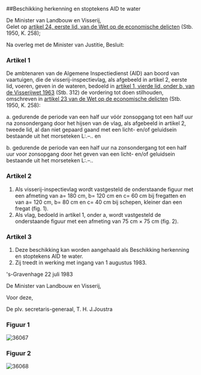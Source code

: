 <meta http-equiv='Content-Type' content='text/html; charset=utf-8' />

##Beschikking herkenning en stoptekens AID te water

De Minister van Landbouw en Visserij,  
Gelet op [artikel 24, eerste lid, van de Wet op de economische delicten](../../../../../../../../../wet/wet/op/de/economische/delicten/BWBR0002063/README.md) (Stb. 1950, K. 258);

Na overleg met de Minister van Justitie,
Besluit:    

### Artikel  1  

De ambtenaren van de Algemene Inspectiedienst (AID) aan boord van vaartuigen, die de visserij-inspectievlag, als afgebeeld in artikel 2, eerste lid, voeren, geven in de wateren, bedoeld in [artikel 1, vierde lid, onder b, van de Visserijwet 1963](../../../../../../../../../wet/visserijwet/1963/BWBR0002416/README.md) (Stb. 312) de vordering tot doen stilhouden, omschreven in [artikel 23 van de Wet op de economische delicten](../../../../../../../../../wet/wet/op/de/economische/delicten/BWBR0002063/README.md) (Stb. 1950, K. 258): 

a. gedurende de periode van een half uur vóór zonsopgang tot een half uur na zonsondergang door het hijsen van de vlag, als afgebeeld in artikel 2, tweede lid, al dan niet gepaard gaand met een licht- en/of geluidsein bestaande uit het morseteken L:.–.. en  

b. gedurende de periode van een half uur na zonsondergang tot een half uur voor zonsopgang door het geven van een licht- en/of geluidsein bestaande uit het morseteken L:.–..    

### Artikel  2  

1.  Als visserij-inspectievlag wordt vastgesteld de onderstaande figuur met een afmeting van a= 180 cm, b= 120 cm en c= 60 cm bij fregatten en van a= 120 cm, b= 80 cm en c= 40 cm bij schepen, kleiner dan een fregat (fig. 1).   
2.  Als vlag, bedoeld in artikel 1, onder a, wordt vastgesteld de onderstaande figuur met een afmeting van 75 cm × 75 cm (fig. 2).   

### Artikel  3  

1.  Deze beschikking kan worden aangehaald als Beschikking herkenning en stoptekens AID te water.   
2.  Zij treedt in werking met ingang van 1 augustus 1983.   

's-Gravenhage 
22 juli 1983    

De 
Minister van Landbouw en Visserij, 

Voor deze, 

De 
plv. secretaris-generaal, 
T. H. J.Joustra   

### Figuur  1  

![36067](http://wetten.overheid.nl/Illustration/36067)

### Figuur  2  

![36068](http://wetten.overheid.nl/Illustration/36068)

